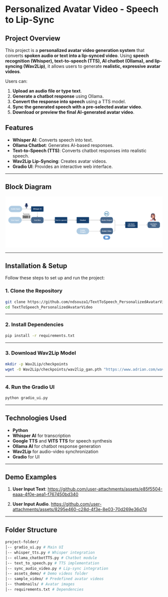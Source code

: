 # Personalized Avatar Video - Speech to Lip-Sync

## Project Overview

This project is a **personalized avatar video generation system** that converts **spoken audio or text into a lip-synced video**. Using **speech recognition (Whisper), text-to-speech (TTS), AI chatbot (Ollama), and lip-syncing (Wav2Lip)**, it allows users to generate **realistic, expressive avatar videos**.

Users can:

1. **Upload an audio file or type text**.
2. **Generate a chatbot response** using Ollama.
3. **Convert the response into speech** using a TTS model.
4. **Sync the generated speech with a pre-selected avatar video**.
5. **Download or preview the final AI-generated avatar video**.

## Features

- **Whisper AI**: Converts speech into text.
- **Ollama Chatbot**: Generates AI-based responses.
- **Text-to-Speech (TTS)**: Converts chatbot responses into realistic speech.
- **Wav2Lip Lip-Syncing**: Creates avatar videos.
- **Gradio UI**: Provides an interactive web interface.

---

## Block Diagram

![Block Diagram](BlockDiagram.png)

---

## Installation & Setup

Follow these steps to set up and run the project:

### 1. Clone the Repository

```sh
git clone https://github.com/ndsouza1/TextToSpeech_PersonalizedAvatarVideo.git
cd TextToSpeech_PersonalizedAvatarVideo
```

---

### 2. Install Dependencies

```sh
pip install -r requirements.txt
```

---

### 3. Download Wav2Lip Model

```sh
mkdir -p Wav2Lip/checkpoints
wget -O Wav2Lip/checkpoints/wav2lip_gan.pth "https://www.adrian.com/wav2lip_model.pth"
```

---

### 4. Run the Gradio UI

```sh
python gradio_ui.py
```

---

## Technologies Used

- **Python**
- **Whisper AI** for transcription
- **Google TTS** and **VITS TTS** for speech synthesis
- **Ollama AI** for chatbot response generation
- **Wav2Lip** for audio-video synchronization
- **Gradio** for UI

---

## Demo Examples

1. **User Input Text**:
https://github.com/user-attachments/assets/e85f5504-eaaa-4f0e-aea1-f767450bd340

2. **User Input Audio**.
https://github.com/user-attachments/assets/8295e460-c28d-4f3e-8e03-70d269e36d7d

---

## Folder Structure

```sh
project-folder/ 
│-- gradio_ui.py # Main UI 
│-- whisper_tts.py # Whisper integration 
│-- ollama_chatbotTTS.py # Chatbot module 
│-- text_to_speech.py # TTS implementation 
│-- sync_audio_video.py # Lip-sync integration 
│-- assets_demo/ # Demo videos folder 
│-- sample_video/ # Predefined avatar videos 
│-- thumbnails/ # Avatar images 
│-- requirements.txt # Dependencies



```
